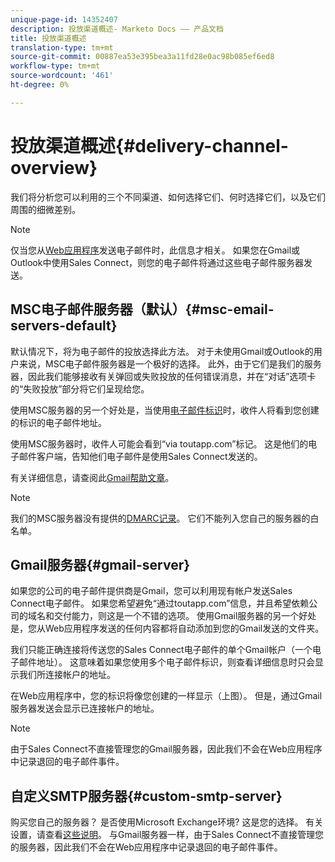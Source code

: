 ```yaml
---
unique-page-id: 14352407
description: 投放渠道概述- Marketo Docs —— 产品文档
title: 投放渠道概述
translation-type: tm+mt
source-git-commit: 00887ea53e395bea3a11fd28e0ac98b085ef6ed8
workflow-type: tm+mt
source-wordcount: '461'
ht-degree: 0%

---
```



# 投放渠道概述{#delivery-channel-overview}

我们将分析您可以利用的三个不同渠道、如何选择它们、何时选择它们，以及它们周围的细微差别。

>[!NOTE]
>
>仅当您从[Web应用程序](http://toutapp.com/login)发送电子邮件时，此信息才相关。 如果您在Gmail或Outlook中使用Sales Connect，则您的电子邮件将通过这些电子邮件服务器发送。

## MSC电子邮件服务器（默认）{#msc-email-servers-default}

默认情况下，将为电子邮件的投放选择此方法。 对于未使用Gmail或Outlook的用户来说，MSC电子邮件服务器是一个极好的选择。 此外，由于它们是我们的服务器，因此我们能够接收有关弹回或失败投放的任何错误消息，并在“对话”选项卡的“失败投放”部分将它们呈现给您。

使用MSC服务器的另一个好处是，当使用[电子邮件标识](https://help.toutapp.com/hc/en-us/articles/215371427)时，收件人将看到您创建的标识的电子邮件地址。

使用MSC服务器时，收件人可能会看到“via toutapp.com”标记。 这是他们的电子邮件客户端，告知他们电子邮件是使用Sales Connect发送的。

有关详细信息，请查阅此[Gmail帮助文章](https://support.google.com/mail/answer/1311182?hl=en)。

>[!NOTE]
>
>我们的MSC服务器没有提供的[DMARC记录](https://dmarc.org/)。 它们不能列入您自己的服务器的白名单。

## Gmail服务器{#gmail-server}

如果您的公司的电子邮件提供商是Gmail，您可以利用现有帐户发送Sales Connect电子邮件。 如果您希望避免“通过toutapp.com”信息，并且希望依赖公司的域名和交付能力，则这是一个不错的选项。 使用Gmail服务器的另一个好处是，您从Web应用程序发送的任何内容都将自动添加到您的Gmail发送的文件夹。

我们只能正确连接将传送您的Sales Connect电子邮件的单个Gmail帐户（一个电子邮件地址）。 这意味着如果您使用多个电子邮件标识，则查看详细信息时只会显示我们所连接帐户的地址。

在Web应用程序中，您的标识将像您创建的一样显示（上图）。 但是，通过Gmail服务器发送会显示已连接帐户的地址。

>[!NOTE]
>
>由于Sales Connect不直接管理您的Gmail服务器，因此我们不会在Web应用程序中记录退回的电子邮件事件。

## 自定义SMTP服务器{#custom-smtp-server}

购买您自己的服务器？ 是否使用Microsoft Exchange环境? 这是您的选择。 有关设置，请查看[这些说明](http://docs.marketo.com/x/zYTS)。 与Gmail服务器一样，由于Sales Connect不直接管理您的服务器，因此我们不会在Web应用程序中记录退回的电子邮件事件。

